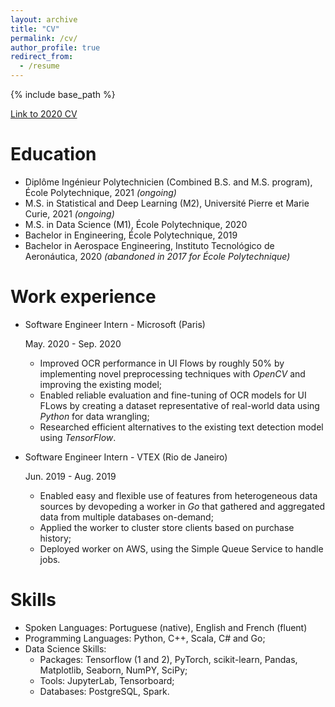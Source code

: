 ```yaml
---
layout: archive
title: "CV"
permalink: /cv/
author_profile: true
redirect_from:
  - /resume
---
```


{% include base_path %}

[Link to 2020 CV](https://drive.google.com/file/d/18UEkNB9TwaAUjMFaJUpgsT_2GB7f8vA4/view?usp=sharing)

Education
======

* Diplôme Ingénieur Polytechnicien (Combined B.S. and M.S. program), École Polytechnique, 2021 *(ongoing)*
* M.S. in Statistical and Deep Learning (M2), Université Pierre et Marie Curie, 2021 *(ongoing)*
* M.S. in Data Science (M1), École Polytechnique, 2020
* Bachelor in Engineering, École Polytechnique, 2019
* Bachelor in Aerospace Engineering, Instituto Tecnológico de Aeronáutica, 2020 *(abandoned in 2017 for École Polytechnique)*

Work experience
======

* Software Engineer Intern - Microsoft (Paris)

  May. 2020 - Sep. 2020

  * Improved OCR performance in UI Flows by roughly 50% by implementing novel preprocessing techniques with *OpenCV* and improving the existing model;
  * Enabled reliable evaluation and fine-tuning of OCR models for UI FLows by creating a dataset representative of real-world data using *Python* for data wrangling;
  * Researched efficient alternatives to the existing text detection model using *TensorFlow*.

* Software Engineer Intern - VTEX (Rio de Janeiro)

  Jun. 2019 - Aug. 2019

  * Enabled easy and flexible use of features from heterogeneous data sources by devopeding a worker in *Go* that gathered and aggregated data from multiple databases on-demand;
  * Applied the worker to cluster store clients based on purchase history;
  * Deployed worker on AWS, using the Simple Queue Service to handle jobs.

Skills
======

* Spoken Languages: Portuguese (native), English and French (fluent)
* Programming Languages: Python, C++, Scala, C# and Go;
* Data Science Skills:
  * Packages: Tensorflow (1 and 2), PyTorch, scikit-learn, Pandas, Matplotlib, Seaborn, NumPY, SciPy;
  * Tools: JupyterLab, Tensorboard;
  * Databases: PostgreSQL, Spark.
